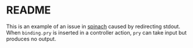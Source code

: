 # README

This is an example of an issue in [spinach](http://github.com/codegram/spinach) caused by redirecting stdout. When `binding.pry` is inserted in a controller action, `pry` can take input but produces no output.
